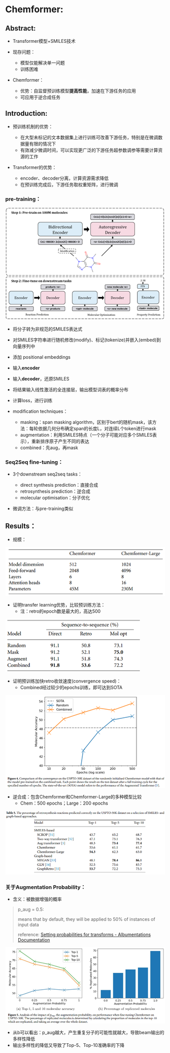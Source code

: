 # Chemformer:

## Abstract:

*  Transformer模型+SMILES技术
* 现存问题：
  * 模型仅能解决单一问题
  * 训练困难

* Chemformer：
  * 优势：自监督预训练模型**提高性能**，加速在下游任务的应用
  * 可应用于逆合成任务

## Introduction:

* 预训练机制的优势：
  * 在大型未标记的文本数据集上进行训练可改善下游任务，特别是在微调数据量有限的情况下
  * 有效减少微调时间，可以实现更广泛的下游任务超参数调参等需要计算资源的工作

* Transformer的优势：
  * encoder、decoder分离，计算资源需求降低
  * 在预训练完成后，下游任务取权重矩阵，进行微调

### pre-training：

![image-20231115233549911](./assets/image-20231115233549911.png)

* 将分子转为非规范的SMILES表达式
* 对SMILES字符串进行随机修改(modify)、标记(tokenize)并嵌入(embed)到向量序列中
* 添加 positional embeddings
* 输入**encoder**
* 输入**decoder**，还原SMILES
* 将结果输入线性激活的全连接层，输出模型词表的概率分布
* 计算loss，进行训练

* modification techniques：
  * masking：span masking algorithm，区别于bert的随机mask，该方法：每轮依据几何分布确定span的长度L，对连续L个token进行mask
  * augmentation：利用SMILES特点（一个分子可能对应多个SMILES表示），重新排序原子产生不同的表达
  * combined：先aug，再mask

### Seq2Seq fine-tuning：

* 3个downstream seq2seq tasks：
  * direct synthesis prediction：直接合成
  * retrosynthesis prediction：逆合成
  * molecular optimisation：分子优化

* 微调方法：与pre-training类似

## Results：

* 规模：

<img src="./assets/image-20231115234647734.png" alt="image-20231115234647734" style="zoom:80%;" />

* 证明transfer learning优势，比较预训练方法：
  * 注：retro的epoch数是最大的，高达500

<img src="./assets/image-20231115235110922.png" alt="image-20231115235110922" style="zoom:80%;" />

* 证明预训练加快retro收敛速度(convergence speed)：
  * Combined经过较少的epochs训练，即可达到SOTA

![image-20231115235748902](./assets/image-20231115235748902.png)

* 逆合成：包含Chemformer和Chemformer-Large的多种模型比较
  * Chem：500 epochs；Large：200 epochs

![image-20231116000253568](./assets/image-20231116000253568.png)

### 关于Augmentation Probability：

* 含义：被数据增强的概率

>p_aug = 0.5:
>
> means that by default, they will be applied to 50% of instances of input data
>
>reference: [Setting probabilities for transforms - Albumentations Documentation](https://albumentations.ai/docs/getting_started/setting_probabilities/)

![image-20231116134002896](./assets/image-20231116134002896.png)

* 从b可以看出：p_aug越大，产生重复分子的可能性就越大，导致beam输出的多样性降低
* 输出多样性的降低又导致了Top-5、Top-10准确率的下降